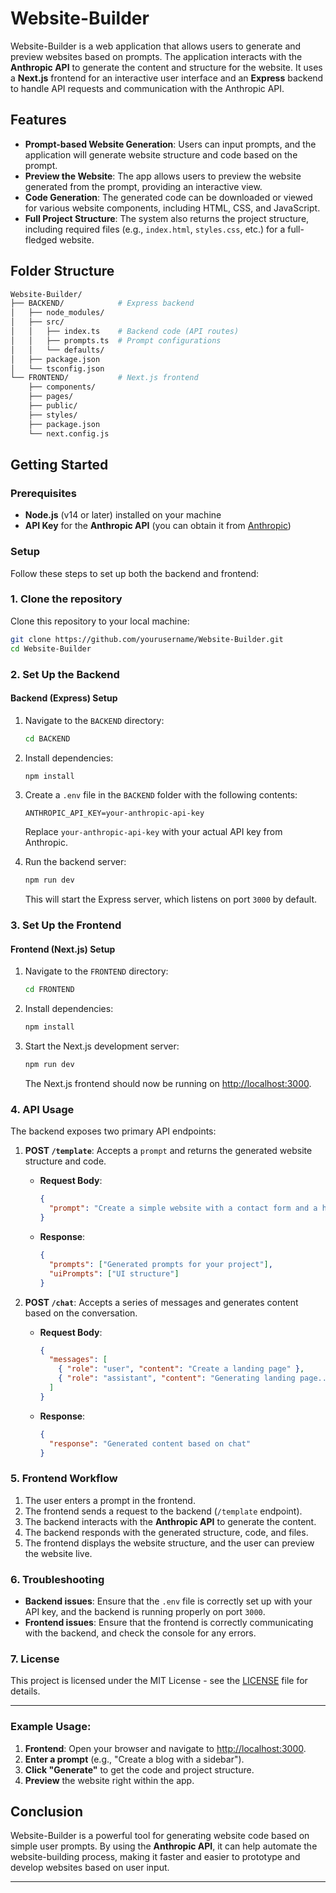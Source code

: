 
# Website-Builder

Website-Builder is a web application that allows users to generate and preview websites based on prompts. The application interacts with the **Anthropic API** to generate the content and structure for the website. It uses a **Next.js** frontend for an interactive user interface and an **Express** backend to handle API requests and communication with the Anthropic API.

## Features

- **Prompt-based Website Generation**: Users can input prompts, and the application will generate website structure and code based on the prompt.
- **Preview the Website**: The app allows users to preview the website generated from the prompt, providing an interactive view.
- **Code Generation**: The generated code can be downloaded or viewed for various website components, including HTML, CSS, and JavaScript.
- **Full Project Structure**: The system also returns the project structure, including required files (e.g., `index.html`, `styles.css`, etc.) for a full-fledged website.

## Folder Structure

```bash
Website-Builder/
├── BACKEND/            # Express backend
│   ├── node_modules/
│   ├── src/
│   │   ├── index.ts    # Backend code (API routes)
│   │   ├── prompts.ts  # Prompt configurations
│   │   └── defaults/
│   ├── package.json
│   └── tsconfig.json
└── FRONTEND/           # Next.js frontend
    ├── components/
    ├── pages/
    ├── public/
    ├── styles/
    ├── package.json
    └── next.config.js
```

## Getting Started

### Prerequisites

- **Node.js** (v14 or later) installed on your machine
- **API Key** for the **Anthropic API** (you can obtain it from [Anthropic](https://www.anthropic.com/))

### Setup

Follow these steps to set up both the backend and frontend:

### 1. Clone the repository

Clone this repository to your local machine:

```bash
git clone https://github.com/yourusername/Website-Builder.git
cd Website-Builder
```

### 2. Set Up the Backend

#### Backend (Express) Setup

1. Navigate to the `BACKEND` directory:

   ```bash
   cd BACKEND
   ```

2. Install dependencies:

   ```bash
   npm install
   ```

3. Create a `.env` file in the `BACKEND` folder with the following contents:

   ```
   ANTHROPIC_API_KEY=your-anthropic-api-key
   ```

   Replace `your-anthropic-api-key` with your actual API key from Anthropic.

4. Run the backend server:

   ```bash
   npm run dev
   ```

   This will start the Express server, which listens on port `3000` by default.

### 3. Set Up the Frontend

#### Frontend (Next.js) Setup

1. Navigate to the `FRONTEND` directory:

   ```bash
   cd FRONTEND
   ```

2. Install dependencies:

   ```bash
   npm install
   ```

3. Start the Next.js development server:

   ```bash
   npm run dev
   ```

   The Next.js frontend should now be running on [http://localhost:3000](http://localhost:3000).

### 4. API Usage

The backend exposes two primary API endpoints:

1. **POST `/template`**: Accepts a `prompt` and returns the generated website structure and code.

   - **Request Body**: 
     ```json
     {
       "prompt": "Create a simple website with a contact form and a header"
     }
     ```

   - **Response**:
     ```json
     {
       "prompts": ["Generated prompts for your project"],
       "uiPrompts": ["UI structure"]
     }
     ```

2. **POST `/chat`**: Accepts a series of messages and generates content based on the conversation.

   - **Request Body**:
     ```json
     {
       "messages": [
         { "role": "user", "content": "Create a landing page" },
         { "role": "assistant", "content": "Generating landing page..." }
       ]
     }
     ```

   - **Response**:
     ```json
     {
       "response": "Generated content based on chat"
     }
     ```

### 5. Frontend Workflow

1. The user enters a prompt in the frontend.
2. The frontend sends a request to the backend (`/template` endpoint).
3. The backend interacts with the **Anthropic API** to generate the content.
4. The backend responds with the generated structure, code, and files.
5. The frontend displays the website structure, and the user can preview the website live.

### 6. Troubleshooting

- **Backend issues**: Ensure that the `.env` file is correctly set up with your API key, and the backend is running properly on port `3000`.
- **Frontend issues**: Ensure that the frontend is correctly communicating with the backend, and check the console for any errors.

### 7. License

This project is licensed under the MIT License - see the [LICENSE](LICENSE) file for details.

---

### Example Usage:

1. **Frontend**: Open your browser and navigate to [http://localhost:3000](http://localhost:3000).
2. **Enter a prompt** (e.g., "Create a blog with a sidebar").
3. **Click "Generate"** to get the code and project structure.
4. **Preview** the website right within the app.

## Conclusion

Website-Builder is a powerful tool for generating website code based on simple user prompts. By using the **Anthropic API**, it can help automate the website-building process, making it faster and easier to prototype and develop websites based on user input.

---
